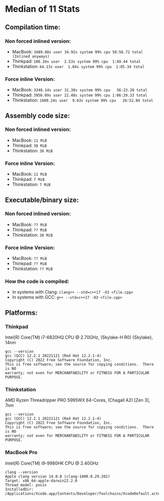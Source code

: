 # Median of 11 Stats

## Compilation time:

### Non forced inlined version:

- MacBook:      `3489.88s user 34.92s system 99% cpu 58:56.72 total  (Inlined anyways)`
- Thinkpad:      `106.34s user  2.53s system 99% cpu  1:49.44 total`
- Thinkstation:   `64.13s user  1.04s system 99% cpu  1:05.34 total`


### Force inline Version:

- MacBook:       `3348.14s user 31.38s system 99% cpu   56:23.28 total`
- Thinkpad:      `3950.09s user 22.48s system 99% cpu 1:06:29.33 total`
- Thinkstation:  `1600.24s user  9.63s system 99% cpu   26:52.84 total`


## Assembly code size:

### Non forced inlined version:

- MacBook:      `11 MiB`
- Thinkpad:     `38 MiB`
- Thinkstation: `38 MiB`

### Force inline Version:

- MacBook:      `11 MiB`
- Thinkpad:      `7 MiB`
- Thinkstation:  `7 MiB`

## Executable/binary size:

### Non forced inlined version:

- MacBook:      `?? MiB`
- Thinkpad:     `?? MiB`
- Thinkstation: `38 MiB`

### Force inline Version:

- MacBook:      `?? MiB`
- Thinkpad:     `?? MiB`
- Thinkstation: `?? MiB`

### How the code is compiled:

- In systems with Clang: `clang++ --std=c++17 -O3 <file.cpp>`
- In systems with GCC:   `g++ --std=c++17 -O3 <file.cpp>`

## Platforms:

### Thinkpad

Intel(R) Core(TM) i7-6820HQ CPU @ 2.70GHz, (Skylake-H R0) {Skylake}, 14nm

```
gcc --version
gcc (GCC) 12.2.1 20221121 (Red Hat 12.2.1-4)
Copyright (C) 2022 Free Software Foundation, Inc.
This is free software; see the source for copying conditions.  There is NO
warranty; not even for MERCHANTABILITY or FITNESS FOR A PARTICULAR PURPOSE.
```

### Thinkstation

AMD Ryzen Threadripper PRO 5995WX 64-Cores, (Chagall A2) [Zen 3], 7nm

```
gcc --version
gcc (GCC) 12.2.1 20221121 (Red Hat 12.2.1-4)
Copyright (C) 2022 Free Software Foundation, Inc.
This is free software; see the source for copying conditions.  There is NO
warranty; not even for MERCHANTABILITY or FITNESS FOR A PARTICULAR PURPOSE.
```

### MacBook Pro

Intel(R) Core(TM) i9-9980HK CPU @ 2.40GHz


```
clang --version
Apple clang version 14.0.0 (clang-1400.0.29.202)
Target: x86_64-apple-darwin22.2.0
Thread model: posix
InstalledDir: /Applications/Xcode.app/Contents/Developer/Toolchains/XcodeDefault.xctoolchain/usr/bin
```




